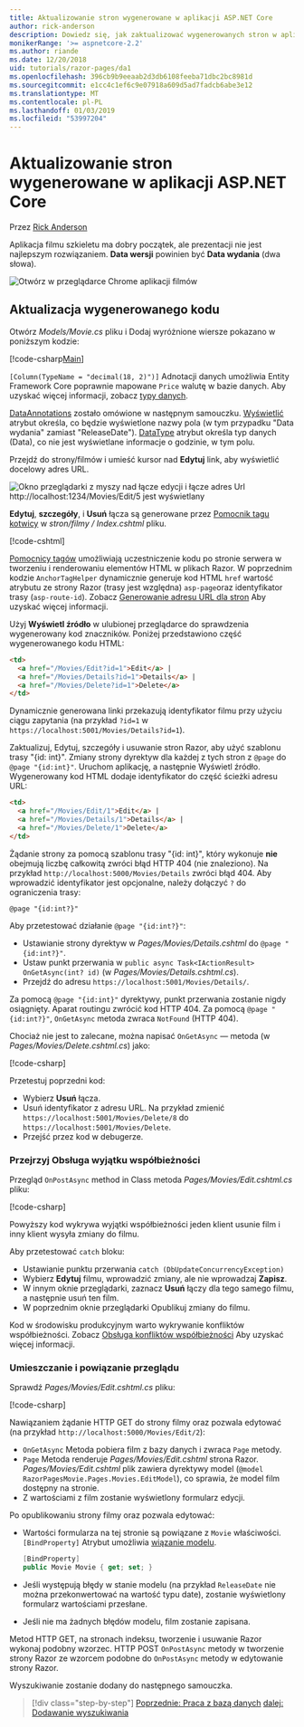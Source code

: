 ```yaml
---
title: Aktualizowanie stron wygenerowane w aplikacji ASP.NET Core
author: rick-anderson
description: Dowiedz się, jak zaktualizować wygenerowanych stron w aplikacji ASP.NET Core.
monikerRange: '>= aspnetcore-2.2'
ms.author: riande
ms.date: 12/20/2018
uid: tutorials/razor-pages/da1
ms.openlocfilehash: 396cb9b9eeaab2d3db6108feeba71dbc2bc8981d
ms.sourcegitcommit: e1cc4c1ef6c9e07918a609d5ad7fadcb6abe3e12
ms.translationtype: MT
ms.contentlocale: pl-PL
ms.lasthandoff: 01/03/2019
ms.locfileid: "53997204"
---
```

# <a name="update-the-generated-pages-in-an-aspnet-core-app"></a>Aktualizowanie stron wygenerowane w aplikacji ASP.NET Core

Przez [Rick Anderson](https://twitter.com/RickAndMSFT)

Aplikacja filmu szkieletu ma dobry początek, ale prezentacji nie jest najlepszym rozwiązaniem. **Data wersji** powinien być **Data wydania** (dwa słowa).

![Otwórz w przeglądarce Chrome aplikacji filmów](sql/_static/m55.png)

## <a name="update-the-generated-code"></a>Aktualizacja wygenerowanego kodu

Otwórz *Models/Movie.cs* pliku i Dodaj wyróżnione wiersze pokazano w poniższym kodzie:

[!code-csharp[Main](~/tutorials/razor-pages/razor-pages-start/sample/RazorPagesMovie22/Models/MovieDateFixed.cs?name=snippet_1&highlight=12,17)]

`[Column(TypeName = "decimal(18, 2)")]` Adnotacji danych umożliwia Entity Framework Core poprawnie mapowane `Price` walutę w bazie danych. Aby uzyskać więcej informacji, zobacz [typy danych](/ef/core/modeling/relational/data-types).

[DataAnnotations](/aspnet/mvc/overview/older-versions/mvc-music-store/mvc-music-store-part-6) zostało omówione w następnym samouczku. [Wyświetlić](/dotnet/api/microsoft.aspnetcore.mvc.modelbinding.metadata.displaymetadata) atrybut określa, co będzie wyświetlone nazwy pola (w tym przypadku "Data wydania" zamiast "ReleaseDate"). [DataType](/dotnet/api/microsoft.aspnetcore.mvc.dataannotations.internal.datatypeattributeadapter) atrybut określa typ danych (Data), co nie jest wyświetlane informacje o godzinie, w tym polu.

Przejdź do strony/filmów i umieść kursor nad **Edytuj** link, aby wyświetlić docelowy adres URL.

![Okno przeglądarki z myszy nad łącze edycji i łącze adres Url http://localhost:1234/Movies/Edit/5 jest wyświetlany](~/tutorials/razor-pages/da1/edit7.png)

**Edytuj**, **szczegóły**, i **Usuń** łącza są generowane przez [Pomocnik tagu kotwicy](xref:mvc/views/tag-helpers/builtin-th/anchor-tag-helper) w *stron/filmy / Index.cshtml* pliku.

[!code-cshtml[](~/tutorials/razor-pages/razor-pages-start/snapshot_sample/RazorPagesMovie/Pages/Movies/Index.cshtml?highlight=16-18&range=32-)]

[Pomocnicy tagów](xref:mvc/views/tag-helpers/intro) umożliwiają uczestniczenie kodu po stronie serwera w tworzeniu i renderowaniu elementów HTML w plikach Razor. W poprzednim kodzie `AnchorTagHelper` dynamicznie generuje kod HTML `href` wartość atrybutu ze strony Razor (trasy jest względna) `asp-page`oraz identyfikator trasy (`asp-route-id`). Zobacz [Generowanie adresu URL dla stron](xref:razor-pages/index#url-generation-for-pages) Aby uzyskać więcej informacji.

Użyj **Wyświetl źródło** w ulubionej przeglądarce do sprawdzenia wygenerowany kod znaczników. Poniżej przedstawiono część wygenerowanego kodu HTML:

```html
<td>
  <a href="/Movies/Edit?id=1">Edit</a> |
  <a href="/Movies/Details?id=1">Details</a> |
  <a href="/Movies/Delete?id=1">Delete</a>
</td>
```

Dynamicznie generowana linki przekazują identyfikator filmu przy użyciu ciągu zapytania (na przykład `?id=1` w `https://localhost:5001/Movies/Details?id=1`).

Zaktualizuj, Edytuj, szczegóły i usuwanie stron Razor, aby użyć szablonu trasy "{id: int}". Zmiany strony dyrektyw dla każdej z tych stron z `@page` do `@page "{id:int}"`. Uruchom aplikację, a następnie Wyświetl źródło. Wygenerowany kod HTML dodaje identyfikator do część ścieżki adresu URL:

```html
<td>
  <a href="/Movies/Edit/1">Edit</a> |
  <a href="/Movies/Details/1">Details</a> |
  <a href="/Movies/Delete/1">Delete</a>
</td>
```

Żądanie strony za pomocą szablonu trasy "{id: int}", który wykonuje **nie** obejmują liczbę całkowitą zwróci błąd HTTP 404 (nie znaleziono). Na przykład `http://localhost:5000/Movies/Details` zwróci błąd 404. Aby wprowadzić identyfikator jest opcjonalne, należy dołączyć `?` do ograniczenia trasy:

 ```cshtml
@page "{id:int?}"
```

Aby przetestować działanie `@page "{id:int?}"`:

* Ustawianie strony dyrektyw w *Pages/Movies/Details.cshtml* do `@page "{id:int?}"`.
* Ustaw punkt przerwania w `public async Task<IActionResult> OnGetAsync(int? id)` (w *Pages/Movies/Details.cshtml.cs*).
* Przejdź do adresu `https://localhost:5001/Movies/Details/`.

Za pomocą `@page "{id:int}"` dyrektywy, punkt przerwania zostanie nigdy osiągnięty. Aparat routingu zwrócić kod HTTP 404. Za pomocą `@page "{id:int?}"`, `OnGetAsync` metoda zwraca `NotFound` (HTTP 404).

Chociaż nie jest to zalecane, można napisać `OnGetAsync` — metoda (w *Pages/Movies/Delete.cshtml.cs*) jako:

[!code-csharp[](~/tutorials/razor-pages/razor-pages-start/sample/RazorPagesMovie22/Pages/Movies/Delete.cshtml.cs?name=snippet)]

Przetestuj poprzedni kod:

* Wybierz **Usuń** łącza.
* Usuń identyfikator z adresu URL. Na przykład zmienić `https://localhost:5001/Movies/Delete/8` do `https://localhost:5001/Movies/Delete`.
* Przejść przez kod w debugerze.

### <a name="review-concurrency-exception-handling"></a>Przejrzyj Obsługa wyjątku współbieżności

Przegląd `OnPostAsync` method in Class metoda *Pages/Movies/Edit.cshtml.cs* pliku:

[!code-csharp[](~/tutorials/razor-pages/razor-pages-start/sample/RazorPagesMovie22/Pages/Movies/Edit.cshtml.cs?name=snippet)]

Powyższy kod wykrywa wyjątki współbieżności jeden klient usunie film i inny klient wysyła zmiany do filmu.

Aby przetestować `catch` bloku:

* Ustawianie punktu przerwania `catch (DbUpdateConcurrencyException)`
* Wybierz **Edytuj** filmu, wprowadzić zmiany, ale nie wprowadzaj **Zapisz**.
* W innym oknie przeglądarki, zaznacz **Usuń** łączy dla tego samego filmu, a następnie usuń ten film.
* W poprzednim oknie przeglądarki Opublikuj zmiany do filmu.

Kod w środowisku produkcyjnym warto wykrywanie konfliktów współbieżności. Zobacz [Obsługa konfliktów współbieżności](xref:data/ef-rp/concurrency) Aby uzyskać więcej informacji.

### <a name="posting-and-binding-review"></a>Umieszczanie i powiązanie przeglądu

Sprawdź *Pages/Movies/Edit.cshtml.cs* pliku:

[!code-csharp[](~/tutorials/razor-pages/razor-pages-start/snapshot_sample/RazorPagesMovie/Pages/Movies/Edit21.cshtml.cs?name=snippet2)]

Nawiązaniem żądanie HTTP GET do strony filmy oraz pozwala edytować (na przykład `http://localhost:5000/Movies/Edit/2`):

* `OnGetAsync` Metoda pobiera film z bazy danych i zwraca `Page` metody. 
* `Page` Metoda renderuje *Pages/Movies/Edit.cshtml* strona Razor. *Pages/Movies/Edit.cshtml* plik zawiera dyrektywy model (`@model RazorPagesMovie.Pages.Movies.EditModel`), co sprawia, że model film dostępny na stronie.
* Z wartościami z film zostanie wyświetlony formularz edycji.

Po opublikowaniu strony filmy oraz pozwala edytować:

* Wartości formularza na tej stronie są powiązane z `Movie` właściwości. `[BindProperty]` Atrybut umożliwia [wiązanie modelu](xref:mvc/models/model-binding).

  ```csharp
  [BindProperty]
  public Movie Movie { get; set; }
  ```

* Jeśli występują błędy w stanie modelu (na przykład `ReleaseDate` nie można przekonwertować na wartość typu date), zostanie wyświetlony formularz wartościami przesłane.
* Jeśli nie ma żadnych błędów modelu, film zostanie zapisana.

Metod HTTP GET, na stronach indeksu, tworzenie i usuwanie Razor wykonaj podobny wzorzec. HTTP POST `OnPostAsync` metody w tworzenie strony Razor ze wzorcem podobne do `OnPostAsync` metody w edytowanie strony Razor.

Wyszukiwanie zostanie dodany do następnego samouczka.

> [!div class="step-by-step"]
> [Poprzednie: Praca z bazą danych](xref:tutorials/razor-pages/sql)
> [dalej: Dodawanie wyszukiwania](xref:tutorials/razor-pages/search)
